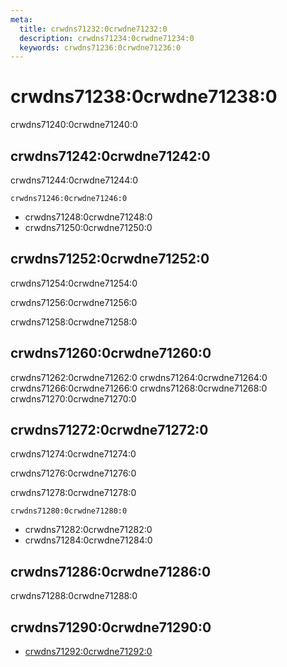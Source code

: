 ```yaml
---
meta:
  title: crwdns71232:0crwdne71232:0
  description: crwdns71234:0crwdne71234:0
  keywords: crwdns71236:0crwdne71236:0
---
```


# crwdns71238:0crwdne71238:0

crwdns71240:0crwdne71240:0

<entry-ad />

## crwdns71242:0crwdne71242:0

crwdns71244:0crwdne71244:0

`crwdns71246:0crwdne71246:0`

- crwdns71248:0crwdne71248:0
- crwdns71250:0crwdne71250:0

## crwdns71252:0crwdne71252:0

crwdns71254:0crwdne71254:0

  crwdns71256:0crwdne71256:0

  crwdns71258:0crwdne71258:0

## crwdns71260:0crwdne71260:0

crwdns71262:0crwdne71262:0
<alert type="success">crwdns71264:0crwdne71264:0</alert>
<alert type="info">crwdns71266:0crwdne71266:0</alert>
<alert type="warning">crwdns71268:0crwdne71268:0</alert>
<alert type="error">crwdns71270:0crwdne71270:0</alert>

## crwdns71272:0crwdne71272:0

crwdns71274:0crwdne71274:0

  crwdns71276:0crwdne71276:0

  crwdns71278:0crwdne71278:0

  `crwdns71280:0crwdne71280:0`

- crwdns71282:0crwdne71282:0
- crwdns71284:0crwdne71284:0

## crwdns71286:0crwdne71286:0

crwdns71288:0crwdne71288:0

## crwdns71290:0crwdne71290:0

- [crwdns71292:0crwdne71292:0]()

<backmatter />
